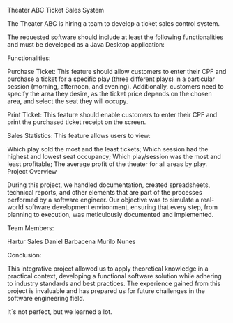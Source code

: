 Theater ABC Ticket Sales System

The Theater ABC is hiring a team to develop a ticket sales control system.

The requested software should include at least the following functionalities and must be developed as a Java Desktop application:

Functionalities:

Purchase Ticket: This feature should allow customers to enter their CPF and purchase a ticket for a specific play (three different plays) in a particular session (morning, afternoon, and evening). Additionally, customers need to specify the area they desire, as the ticket price depends on the chosen area, and select the seat they will occupy.

Print Ticket: This feature should enable customers to enter their CPF and print the purchased ticket receipt on the screen.

Sales Statistics: This feature allows users to view:

Which play sold the most and the least tickets;
Which session had the highest and lowest seat occupancy;
Which play/session was the most and least profitable;
The average profit of the theater for all areas by play.
Project Overview

During this project, we handled documentation, created spreadsheets, technical reports, and other elements that are part of the processes performed by a software engineer. Our objective was to simulate a real-world software development environment, ensuring that every step, from planning to execution, was meticulously documented and implemented.

Team Members:

Hartur Sales
Daniel Barbacena
Murilo Nunes

Conclusion:

This integrative project allowed us to apply theoretical knowledge in a practical context, developing a functional software solution while adhering to industry standards and best practices. The experience gained from this project is invaluable and has prepared us for future challenges in the software engineering field.

It´s not perfect, but we learned a lot.

